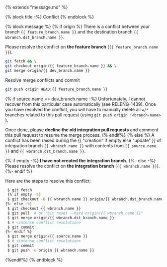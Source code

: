 {% extends "message.md" %}

{% block title -%}
Conflict
{% endblock %}

{% block message %}
{% if origin %}
There is a conflict between your branch `{{ feature_branch.name }}` and the
destination branch `{{ wbranch.dst_branch.name }}`.

Please resolve the conflict on **the feature branch** (`{{ feature_branch.name }}`).

```sh
git fetch && \
git checkout origin/{{ feature_branch.name }} && \
git merge origin/{{ dev_branch.name }}
```

Resolve merge conflicts and commit

```sh
git push origin HEAD:{{ feature_branch.name }}
```

{% if source.name == dev_branch.name -%}
Unfortunately, I cannot recover from this particular case automatically (see
RELENG-1439). Once you have resolved the conflict, you will have to manually
delete all `w/*` branches related to this pull request
(using `git push origin :<branch-name> `).

Once done, please **decline the old integration pull requests** and comment
this pull request to resume the merge process.
{% endif%}
{% else %}
A conflict has been raised during the {{ "creation" if empty else "update" }} of
integration branch `{{ wbranch.name }}` with contents from `{{ source.name }}`
and `{{ wbranch.dst_branch.name }}`.

{% if empty -%}
**I have not created the integration branch.**
{%- else -%}
Please resolve the conflict on **the integration branch** (`{{ wbranch.name }}`).
{%- endif %}


Here are the steps to resolve this conflict:

```bash
 $ git fetch
 {% if empty -%}
 $ git checkout -B {{ wbranch.name }} origin/{{ wbranch.dst_branch.name }}
{%- else -%}
 $ git checkout {{ wbranch.name }}
 $ git pull  # or "git reset --hard origin/{{ wbranch.name }}"
 $ git merge origin/{{ wbranch.dst_branch.name }}
 $ # <intense conflict resolution>
 $ git commit
{%- endif %}
 $ git merge origin/{{ source.name }}
 $ # <intense conflict resolution>
 $ git commit
 $ git push -u origin {{ wbranch.name }}
```
{%endif%}
{% endblock %}
